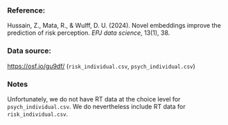 ### Reference:

Hussain, Z., Mata, R., & Wulff, D. U. (2024). Novel embeddings improve the prediction of risk perception. *EPJ data science*, 13(1), 38.

### Data source:

https://osf.io/gu9df/ (`risk_individual.csv`, `psych_individual.csv`)

### Notes 

Unfortunately, we do not have RT data at the choice level for `psych_individual.csv`. We do nevertheless include RT data for `risk_individual.csv`. 


